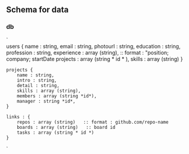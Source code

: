 ## Schema for data

### db
`   
    users {
        name : string,
        email : string,
        photourl : string,
        education : string,
        profession : string,
        experience : array (string),   :: format : "position; company; startDate
        projects : array (string * id * ),
        skills : array (string)
    }
    
    projects {
        name : string,
        intro : string,
        detail : string,
        skills : array (string),
        members : array (string *id*),
        manager : string *id*,
    }

    links : {
        repos : array (string)   :: format : github.com/repo-name
        boards : array (string)   :: board id
        tasks : array (string * id *)  
    }
`